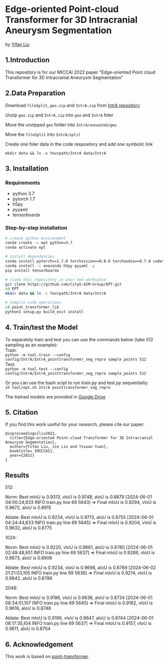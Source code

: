 # Edge-oriented Point-cloud Transformer for 3D Intracranial Aneurysm Segmentation
by [Yifan Liu](https://github.com/yifliu3)


## 1.Introduction
This repository is for our MICCAI 2022 paper "Edge-oriented Point cloud Transformer for 3D Intracranial Aneurysm Segmentation"  

## 2.Data Preparation
Download `fileSplit`, `geo.zip` and `IntrA.zip` from [IntrA repository](https://github.com/intra3d2019/IntrA)  

Unzip `geo.zip` and `IntrA.zip` into `geo` and `IntrA` foler  

Move the unzipped `geo` folder into `IntrA/annoated/geo`  

Move the `fileSplit` into `IntrA/split`
  
Create one foler data in the code respository and add one symbolic link  

`mkdir data && ln -s Yourpath/IntrA data/IntrA`

## 3. Installation
### Requirements
- python 3.7
- pytorch 1.7
- h5py
- pyyaml
- tensorboardx

### Step-by-step installation
```bash
# create python environment
conda create -n ept python=3.7
conda activate ept

# install dependencies
conda install pytorch==1.7.0 torchvision==0.8.0 torchaudio==0.7.0 cudatoolkit=10.1 -c pytorch
conda install -c anaconda h5py pyyaml -y
pip install tensorboardx

# clone this repository in your own workspace
git clone https://github.com/CityU-AIM-Group/EPT.git
cd EPT
mkdir data && ln -s Yourpath/IntrA data/IntrA

# compile cuda operations
cd point_transformer_lib
python3 setup.py build_exit install

```

## 4. Train/test the Model 
To separately train and test you can use the commands below (take 512 sampling as an example):  
Train:   
`python -m tool.train --config config/IntrA/IntrA_pointtransformer_seg_repro sample_points 512`  
Test:  
`python -m tool.test --config config/IntrA/IntrA_pointtransformer_seg_repro sample_points 512`  


Or you can use the bash scipt to run train.py and test.py sequentially:  
`sh tool/ept.sh IntrA pointtransformer_seg_repro`  

The trained models are provided in [Google Drive](https://drive.google.com/drive/folders/1wThn1dBmQk36-suSJOq5T8UJq3GPQ6QF?usp=sharing)

## 5. Citation
If you find this work useful for your research, please cite our paper:
```
@inproceedings{liu2022,
  title={Edge-oriented Point-cloud Transformer for 3D Intracranial Aneurysm Segmentation},
  author={Yifan Liu, Jie Liu and Yixuan Yuan},
  booktitle= {MICCAI},
  year={2022}
}
```

## Results
512:

Norm:
        Best mIoU is 0.9313, vIoU is 0.9748, aIoU is 0.8879
[2024-06-01 04:00:24,833 INFO train.py line 69 5643] => Final mIoU is 0.9294, vIoU is 0.9672, aIoU is 0.8915

Ablate:
        Best mIoU is 0.9234, vIoU is 0.9713, aIoU is 0.8755
[2024-06-01 04:24:44,633 INFO train.py line 69 5645] => Final mIoU is 0.9204, vIoU is 0.9632, aIoU is 0.8775

1024:

Norm:
        Best mIoU is 0.9220, vIoU is 0.9661, aIoU is 0.8780
[2024-06-01 02:49:48,651 INFO train.py line 69 5637] => Final mIoU is 0.9289, vIoU is 0.9673, aIoU is 0.8906

Ablate:
        Best mIoU is 0.9234, vIoU is 0.9698, aIoU is 0.8769
[2024-06-02 21:21:03,105 INFO train.py line 69 5636] => Final mIoU is 0.9214, vIoU is 0.9642, aIoU is 0.8786


2048:

Norm:
        Best mIoU is 0.9186, vIoU is 0.9638, aIoU is 0.8734
[2024-06-01 08:34:51,107 INFO train.py line 69 5645] => Final mIoU is 0.9182, vIoU is 0.9616, aIoU is 0.8748

Ablate:
        Best mIoU is 0.9196, vIoU is 0.9647, aIoU is 0.8744
[2024-06-01 08:17:35,104 INFO train.py line 69 5637] => Final mIoU is 0.9157, vIoU is 0.9611, aIoU is 0.8704



## 6. Acknowledgement
This work is based on [point-transformer](https://github.com/POSTECH-CVLab/point-transformer).

